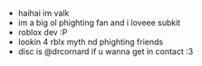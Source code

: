 - haihai im valk
- im a big ol phighting fan and i loveee subkit
- roblox dev :P
- lookin 4 rblx myth nd phighting friends
- disc is @drcornard if u wanna get in contact :3
